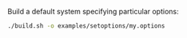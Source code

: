 Build a default system specifying particular options:

```bash
./build.sh -o examples/setoptions/my.options
```

